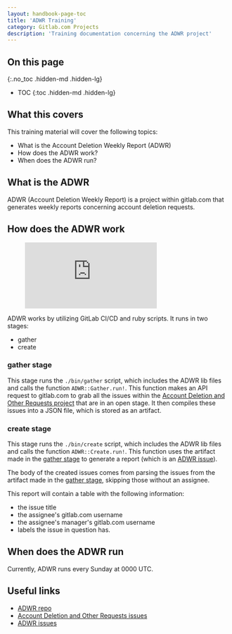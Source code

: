 ```yaml
---
layout: handbook-page-toc
title: 'ADWR Training'
category: Gitlab.com Projects
description: 'Training documentation concerning the ADWR project'
---
```


## On this page
{:.no_toc .hidden-md .hidden-lg}

- TOC
{:toc .hidden-md .hidden-lg}

## What this covers

This training material will cover the following topics:

* What is the Account Deletion Weekly Report (ADWR)
* How does the ADWR work?
* When does the ADWR run?

## What is the ADWR

ADWR (Account Deletion Weekly Report) is a project within gitlab.com that
generates weekly reports concerning account deletion requests.

## How does the ADWR work

<figure class="video_container">
  <iframe src="https://www.youtube.com/embed/Tkb7TIYz46o" frameborder="0" allowfullscreen="true"> </iframe>
</figure>

ADWR works by utilizing GitLab CI/CD and ruby scripts. It runs in two stages:

* gather
* create

### gather stage

This stage runs the `./bin/gather` script, which includes the ADWR lib files and
calls the function `ADWR::Gather.run!`. This function makes an API request to
gitlab.com to grab all the issues within the
[Account Deletion and Other Requests project](https://gitlab.com/gitlab-com/gdpr-request)
that are in an open stage. It then compiles these issues into a JSON file, which
is stored as an artifact.

### create stage

This stage runs the `./bin/create` script, which includes the ADWR lib files and
calls the function `ADWR::Create.run!`. This function uses the artifact made in
the [gather stage](#gather-stage) to generate a report (which is an
[ADWR issue](https://gitlab.com/gitlab-com/support/internal-requests/-/issues?scope=all&state=opened&label_name[]=ADWR)).

The body of the created issues comes from parsing the issues from the artifact
made in the [gather stage](#gather-stage), skipping those without an assignee.

This report will contain a table with the following information:

* the issue title
* the assignee's gitlab.com username
* the assignee's manager's gitlab.com username
* labels the issue in question has.

## When does the ADWR run

Currently, ADWR runs every Sunday at 0000 UTC.

## Useful links

* [ADWR repo](https://gitlab.com/gitlab-com/support/toolbox/adwr)
* [Account Deletion and Other Requests issues](https://gitlab.com/gitlab-com/gdpr-request/-/issues)
* [ADWR issues](https://gitlab.com/gitlab-com/support/internal-requests/-/issues?scope=all&state=opened&label_name[]=ADWR)
